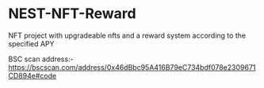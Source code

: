 # NEST-NFT-Reward
NFT project with upgradeable nfts and a reward system according to the specified APY

BSC scan address:- https://bscscan.com/address/0x46dBbc95A416B79eC734bdf078e2309671CD894e#code
